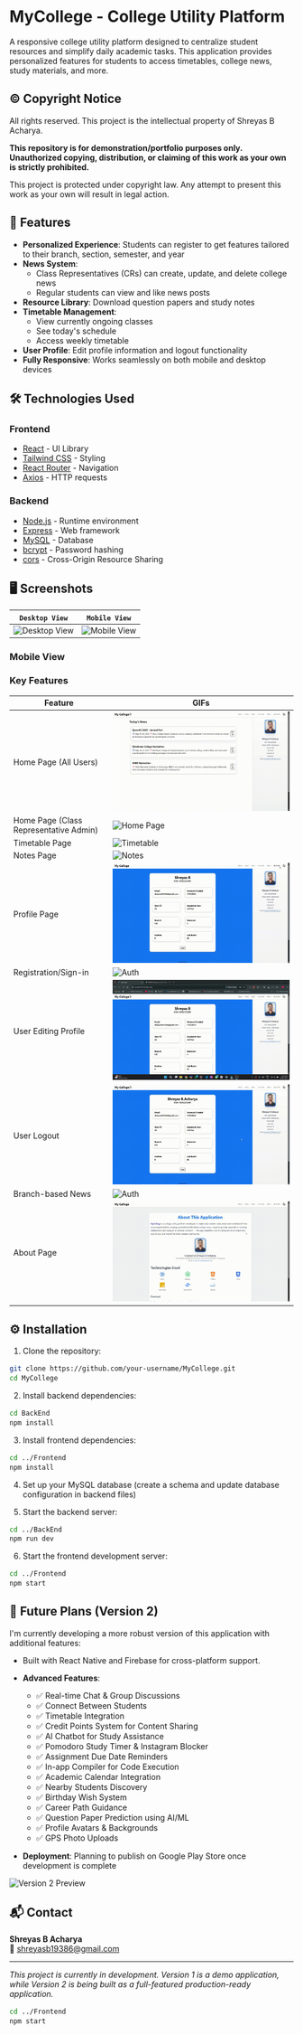 # MyCollege - College Utility Platform

A responsive college utility platform designed to centralize student resources and simplify daily academic tasks. This application provides personalized features for students to access timetables, college news, study materials, and more.

## © Copyright Notice
All rights reserved. This project is the intellectual property of Shreyas B Acharya.

**This repository is for demonstration/portfolio purposes only.  
Unauthorized copying, distribution, or claiming of this work as your own is strictly prohibited.**

This project is protected under copyright law. Any attempt to present this work as your own will result in legal action.

## 🌟 Features

- **Personalized Experience**: Students can register to get features tailored to their branch, section, semester, and year
- **News System**: 
  - Class Representatives (CRs) can create, update, and delete college news
  - Regular students can view and like news posts
- **Resource Library**: Download question papers and study notes
- **Timetable Management**:
  - View currently ongoing classes
  - See today's schedule
  - Access weekly timetable
- **User Profile**: Edit profile information and logout functionality
- **Fully Responsive**: Works seamlessly on both mobile and desktop devices

## 🛠️ Technologies Used

### Frontend
- [React](https://reactjs.org/) - UI Library
- [Tailwind CSS](https://tailwindcss.com/) - Styling
- [React Router](https://reactrouter.com/) - Navigation
- [Axios](https://axios-http.com/) - HTTP requests

### Backend
- [Node.js](https://nodejs.org/) - Runtime environment
- [Express](https://expressjs.com/) - Web framework
- [MySQL](https://www.mysql.com/) - Database
- [bcrypt](https://www.npmjs.com/package/bcrypt) - Password hashing
- [cors](https://www.npmjs.com/package/cors) - Cross-Origin Resource Sharing

## 🖥️ Screenshots

| `Desktop View` | `Mobile View` |
|---------|------------|
|![Desktop View](./readmeAssets/desktopView.gif)|![Mobile View](./readmeAssets/mobileView.gif)|

### Mobile View

### Key Features
| Feature | GIFs |
|---------|------------|
| Home Page (All Users) | ![Home Page](./readmeAssets/home.gif) |
| Home Page (Class Representative Admin) | ![Home Page](./readmeAssets/classAdmin.gif) |
| Timetable Page | ![Timetable](./readmeAssets/timetable.gif) |
| Notes Page | ![Notes](./readmeAssets/notes.gif) |
| Profile Page | ![Profile](./readmeAssets/profile.gif) |
| Registration/Sign-in | ![Auth](./readmeAssets/signIn.gif) |
| User Editing Profile | ![Auth](./readmeAssets/editProfile.gif) |
| User Logout | ![Auth](./readmeAssets/logout.gif) |
| Branch-based News | ![Auth](./readmeAssets/news.gif) |
| About Page| ![Auth](./readmeAssets/about.gif) |

## ⚙️ Installation

1. Clone the repository:
```bash
git clone https://github.com/your-username/MyCollege.git
cd MyCollege
```

2. Install backend dependencies:
```bash
cd BackEnd
npm install
```

3. Install frontend dependencies:
```bash
cd ../Frontend
npm install
```

4. Set up your MySQL database (create a schema and update database configuration in backend files)

5. Start the backend server:
```bash
cd ../BackEnd
npm run dev
```

6. Start the frontend development server:
```bash
cd ../Frontend
npm start
```




## 🚀 Future Plans (Version 2)

I'm currently developing a more robust version of this application with additional features:

- Built with React Native and Firebase for cross-platform support.

- **Advanced Features**:
  - ✅ Real-time Chat & Group Discussions
  - ✅ Connect Between Students
  - ✅ Timetable Integration
  - ✅ Credit Points System for Content Sharing
  - ✅ AI Chatbot for Study Assistance
  - ✅ Pomodoro Study Timer & Instagram Blocker
  - ✅ Assignment Due Date Reminders
  - ✅ In-app Compiler for Code Execution
  - ✅ Academic Calendar Integration
  - ✅ Nearby Students Discovery
  - ✅ Birthday Wish System
  - ✅ Career Path Guidance
  - ✅ Question Paper Prediction using AI/ML
  - ✅ Profile Avatars & Backgrounds
  - ✅ GPS Photo Uploads

- **Deployment**: Planning to publish on Google Play Store once development is complete

![Version 2 Preview](https://via.placeholder.com/800x400?text=Version+2+Preview+Screenshots)

## 📬 Contact

**Shreyas B Acharya**  
📧 [shreyasb19386@gmail.com](mailto:shreyasb19386@gmail.com)

---

*This project is currently in development. Version 1 is a demo application, while Version 2 is being built as a full-featured production-ready application.*
```bash
cd ../Frontend
npm start
```
